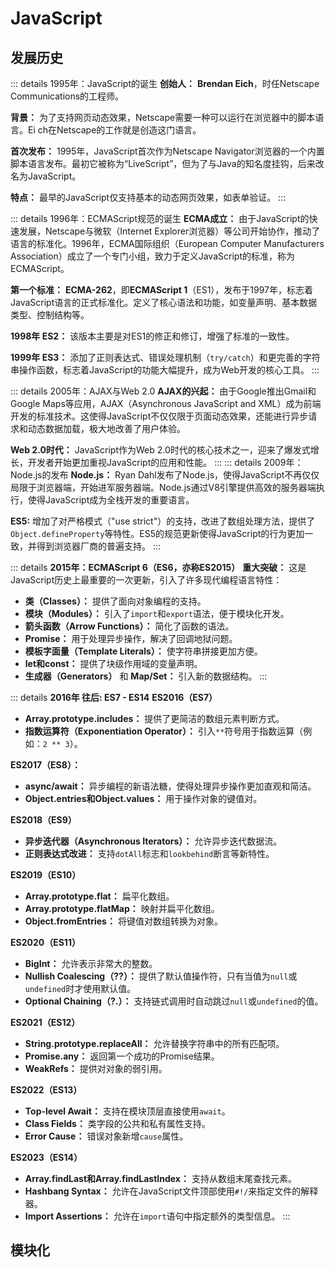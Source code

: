 # JavaScript

## 发展历史
::: details 1995年：JavaScript的诞生
**创始人：** **Brendan Eich**，时任Netscape Communications的工程师。

**背景：** 为了支持网页动态效果，Netscape需要一种可以运行在浏览器中的脚本语言。Ei ch在Netscape的工作就是创造这门语言。

**首次发布：** 1995年，JavaScript首次作为Netscape Navigator浏览器的一个内置脚本语言发布。最初它被称为“LiveScript”，但为了与Java的知名度挂钩，后来改名为JavaScript。

**特点：** 最早的JavaScript仅支持基本的动态网页效果，如表单验证。
:::

::: details 1996年：ECMAScript规范的诞生
**ECMA成立：** 由于JavaScript的快速发展，Netscape与微软（Internet Explorer浏览器）等公司开始协作，推动了语言的标准化。1996年，ECMA国际组织（European Computer Manufacturers Association）成立了一个专门小组，致力于定义JavaScript的标准，称为ECMAScript。

**第一个标准：** **ECMA-262**，即**ECMAScript 1**（ES1），发布于1997年，标志着JavaScript语言的正式标准化。定义了核心语法和功能，如变量声明、基本数据类型、控制结构等。

**1998年 ES2：** 该版本主要是对ES1的修正和修订，增强了标准的一致性。

**1999年 ES3：** 添加了正则表达式、错误处理机制（`try/catch`）和更完善的字符串操作函数，标志着JavaScript的功能大幅提升，成为Web开发的核心工具。
:::

::: details 2005年：AJAX与Web 2.0
**AJAX的兴起：** 由于Google推出Gmail和Google Maps等应用，AJAX（Asynchronous JavaScript and XML）成为前端开发的标准技术。这使得JavaScript不仅仅限于页面动态效果，还能进行异步请求和动态数据加载，极大地改善了用户体验。

**Web 2.0时代：** JavaScript作为Web 2.0时代的核心技术之一，迎来了爆发式增长，开发者开始更加重视JavaScript的应用和性能。
:::
::: details 2009年：Node.js的发布
**Node.js：** Ryan Dahl发布了Node.js，使得JavaScript不再仅仅局限于浏览器端，开始进军服务器端。Node.js通过V8引擎提供高效的服务器端执行，使得JavaScript成为全栈开发的重要语言。

**ES5:** 增加了对严格模式（"use strict"）的支持，改进了数组处理方法，提供了`Object.defineProperty`等特性。ES5的规范更新使得JavaScript的行为更加一致，并得到浏览器厂商的普遍支持。
:::

::: details **2015年：ECMAScript 6（ES6，亦称ES2015）**
**重大突破：** 这是JavaScript历史上最重要的一次更新，引入了许多现代编程语言特性：
- **类（Classes）：** 提供了面向对象编程的支持。
- **模块（Modules）：** 引入了`import`和`export`语法，便于模块化开发。
- **箭头函数（Arrow Functions）：** 简化了函数的语法。
- **Promise：** 用于处理异步操作，解决了回调地狱问题。
- **模板字面量（Template Literals）：** 使字符串拼接更加方便。
- **let和const：** 提供了块级作用域的变量声明。
- **生成器（Generators）** 和 **Map/Set：** 引入新的数据结构。
:::

::: details  **2016年 往后: ES7 - ES14**
**ES2016（ES7）**
- **Array.prototype.includes：** 提供了更简洁的数组元素判断方式。
- **指数运算符（Exponentiation Operator）：** 引入`**`符号用于指数运算（例如：`2 ** 3`）。

**ES2017（ES8）：**
- **async/await：** 异步编程的新语法糖，使得处理异步操作更加直观和简洁。
- **Object.entries和Object.values：** 用于操作对象的键值对。

**ES2018（ES9）**
- **异步迭代器（Asynchronous Iterators）：** 允许异步迭代数据流。
- **正则表达式改进：** 支持`dotAll`标志和`lookbehind`断言等新特性。

**ES2019（ES10）**
- **Array.prototype.flat：** 扁平化数组。
- **Array.prototype.flatMap：** 映射并扁平化数组。
- **Object.fromEntries：** 将键值对数组转换为对象。

**ES2020（ES11）**
- **BigInt：** 允许表示非常大的整数。
- **Nullish Coalescing（??）：** 提供了默认值操作符，只有当值为`null`或`undefined`时才使用默认值。
- **Optional Chaining（?.）：** 支持链式调用时自动跳过`null`或`undefined`的值。

**ES2021（ES12）**
- **String.prototype.replaceAll：** 允许替换字符串中的所有匹配项。
- **Promise.any：** 返回第一个成功的Promise结果。
- **WeakRefs：** 提供对对象的弱引用。

**ES2022（ES13）**
- **Top-level Await：** 支持在模块顶层直接使用`await`。
- **Class Fields：** 类字段的公共和私有属性支持。
- **Error Cause：** 错误对象新增`cause`属性。

**ES2023（ES14）**
- **Array.findLast和Array.findLastIndex：** 支持从数组末尾查找元素。
- **Hashbang Syntax：** 允许在JavaScript文件顶部使用`#!/`来指定文件的解释器。
- **Import Assertions：** 允许在`import`语句中指定额外的类型信息。
:::

## 模块化